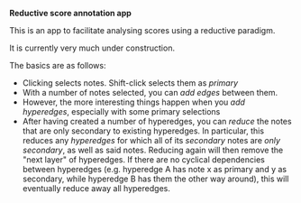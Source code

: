 **Reductive score annotation app**

This is an app to facilitate analysing scores using a reductive paradigm.

It is currently very much under construction.

The basics are as follows:
 
 * Clicking selects notes. Shift-click selects them as _primary_
 * With a number of notes selected, you can _add edges_ between them.
 * However, the more interesting things happen when you _add hyperedges_,
   especially with some primary selections
 * After having created a number of hyperedges, you can _reduce_ the
   notes that are only secondary to existing hyperedges. In particular,
   this reduces any _hyperedges_ for which all of its _secondary_ notes are
   _only secondary_, as well as said notes. Reducing again will then remove
   the "next layer" of hyperedges. If there are no cyclical dependencies
   between hyperedges (e.g. hyperedge A has note x as primary and y as
   secondary, while hyperedge B has them the other way around), this will
   eventually reduce away all hyperedges.
